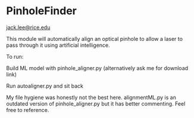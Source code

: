 # PinholeFinder

jack.lee@rice.edu

This module will automatically align an optical pinhole to allow a laser to pass through it using artificial intelligence.

To run:

Build ML model with pinhole_aligner.py (alternatively ask me for download link)

Run autoaligner.py and sit back

My file hygiene was honestly not the best here. alignmentML.py is an outdated version of pinhole_aligner.py but it has better commenting. Feel free to reference.